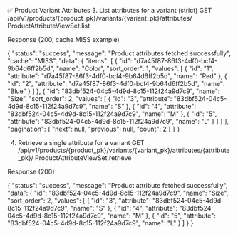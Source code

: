 ✅ Product Variant Attributes
3. List attributes for a variant (strict)
GET /api/v1/products/{product_pk}/variants/{variant_pk}/attributes/
ProductAttributeViewSet.list

Response (200, cache MISS example)

{
  "status": "success",
  "message": "Product attributes fetched successfully",
  "cache": "MISS",
  "data": {
    "items": [
      {
        "id": "d7a45f87-86f3-4df0-bcf4-9b64d6ff2b5d",
        "name": "Color",
        "sort_order": 1,
        "values": [
          { "id": "1", "attribute": "d7a45f87-86f3-4df0-bcf4-9b64d6ff2b5d", "name": "Red" },
          { "id": "2", "attribute": "d7a45f87-86f3-4df0-bcf4-9b64d6ff2b5d", "name": "Blue" }
        ]
      },
      {
        "id": "83dbf524-04c5-4d9d-8c15-112f24a9d7c9",
        "name": "Size",
        "sort_order": 2,
        "values": [
          { "id": "3", "attribute": "83dbf524-04c5-4d9d-8c15-112f24a9d7c9", "name": "S" },
          { "id": "4", "attribute": "83dbf524-04c5-4d9d-8c15-112f24a9d7c9", "name": "M" },
          { "id": "5", "attribute": "83dbf524-04c5-4d9d-8c15-112f24a9d7c9", "name": "L" }
        ]
      }
    ],
    "pagination": {
      "next": null,
      "previous": null,
      "count": 2
    }
  }
}


4. Retrieve a single attribute for a variant
GET /api/v1/products/{product_pk}/variants/{variant_pk}/attributes/{attribute_pk}/
ProductAttributeViewSet.retrieve

Response (200)

{
  "status": "success",
  "message": "Product attribute fetched successfully",
  "data": {
    "id": "83dbf524-04c5-4d9d-8c15-112f24a9d7c9",
    "name": "Size",
    "sort_order": 2,
    "values": [
      { "id": "3", "attribute": "83dbf524-04c5-4d9d-8c15-112f24a9d7c9", "name": "S" },
      { "id": "4", "attribute": "83dbf524-04c5-4d9d-8c15-112f24a9d7c9", "name": "M" },
      { "id": "5", "attribute": "83dbf524-04c5-4d9d-8c15-112f24a9d7c9", "name": "L" }
    ]
  }
}
